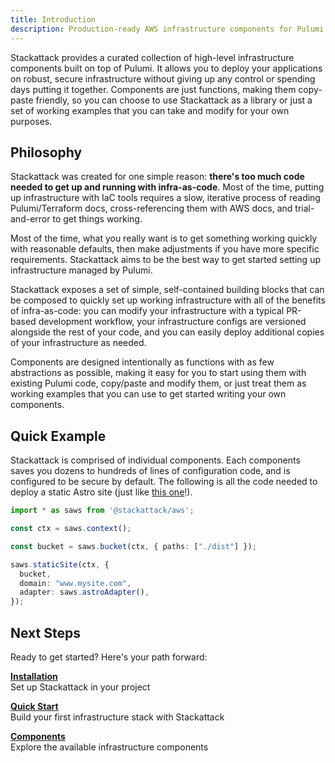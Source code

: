 ```yaml
---
title: Introduction
description: Production-ready AWS infrastructure components for Pulumi
---
```


Stackattack provides a curated collection of high-level infrastructure components built on top of Pulumi. It allows you to deploy your applications on robust, secure infrastructure without giving up any control or spending days putting it together. Components are just functions, making them copy-paste friendly, so you can choose to use Stackattack as a library or just a set of working examples that you can take and modify for your own purposes.

## Philosophy

Stackattack was created for one simple reason: **there's too much code needed to get up and running with infra-as-code**. Most of the time, putting up infrastructure with IaC tools requires a slow, iterative process of reading Pulumi/Terraform docs, cross-referencing them with AWS docs, and trial-and-error to get things working.

Most of the time, what you really want is to get something working quickly with reasonable defaults, then make adjustments if you have more specific requirements. Stackattack aims to be the best way to get started setting up infrastructure managed by Pulumi.

Stackattack exposes a set of simple, self-contained building blocks that can be composed to quickly set up working infrastructure with all of the benefits of infra-as-code: you can modify your infrastructure with a typical PR-based development workflow, your infrastructure configs are versioned alongside the rest of your code, and you can easily deploy additional copies of your infrastructure as needed.

Components are designed intentionally as functions with as few abstractions as possible, making it easy for you to start using them with existing Pulumi code, copy/paste and modify them, or just treat them as working examples that you can use to get started writing your own components.

## Quick Example

Stackattack is comprised of individual components. Each components saves you dozens to hundreds of lines of configuration code, and is configured to be secure by default. The following is all the code needed to deploy a static Astro site (just like [this one](https://github.com/cfeenstra67/stackattack/blob/main/packages/docs/infra.ts)!).

```ts
import * as saws from '@stackattack/aws';

const ctx = saws.context();

const bucket = saws.bucket(ctx, { paths: ["./dist"] });

saws.staticSite(ctx, {
  bucket,
  domain: "www.mysite.com",
  adapter: saws.astroAdapter(),
});
```

## Next Steps

Ready to get started? Here's your path forward:

**[Installation](/getting-started/installation/)**  
Set up Stackattack in your project

**[Quick Start](/getting-started/quick-start/)**  
Build your first infrastructure stack with Stackattack

**[Components](/components/)**  
Explore the available infrastructure components
